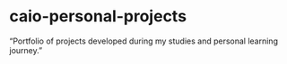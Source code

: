 # caio-personal-projects
“Portfolio of projects developed during my studies and personal learning journey.”
